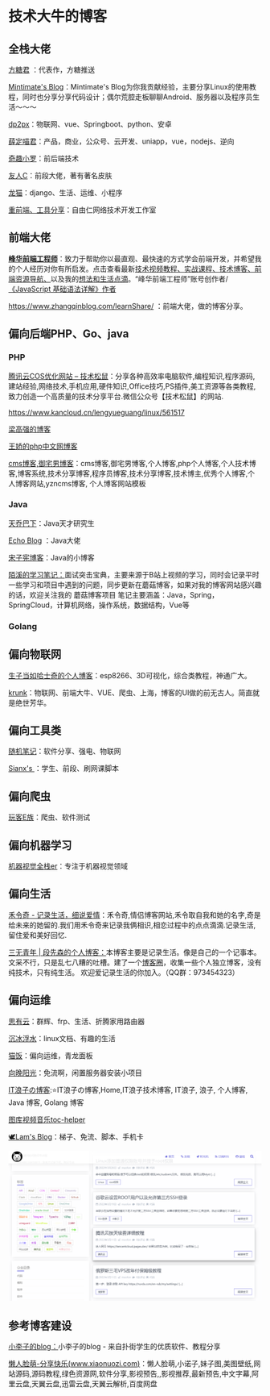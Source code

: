 # 技术大牛的博客

## 全栈大佬

[方糖君](http://ftqq.com/)  ：代表作，方糖推送

[Mintimate's Blog](https://mintimate.cn/)：Mintimate's Blog为你我贡献经验，主要分享Linux的使用教程，同时也分享分享代码设计；偶尔荒腔走板聊聊Android、服务器以及程序员生活～～～

[dp2px](https://dp2px.com/)：物联网、vue、Springboot、python、安卓

[薛定喵君](https://www.ihewro.com/)：产品，商业，公众号、云开发、uniapp，vue，nodejs、逆向

[奇趣小罗](https://paul.ren/)：前后端技术

[友人C](https://www.ihewro.com/)：前段大佬，著有著名皮肤

[龙猫](https://totoro.site/)：django、生活、运维、小程序

[重前端、工具分享](https://www.cxyax.com/)：自由仁网络技术开发工作室

## 前端大佬

[**峰华前端工程师**](https://zxuqian.cn/)：致力于帮助你以最直观、最快速的方式学会前端开发，并希望我的个人经历对你有所启发。点击查看最新[技术视频教程、](https://zxuqian.cn/videos)[实战课程、](https://zxuqian.cn/course/react-chat-ui)[技术博客、](https://zxuqian.cn/#homepage_blogs)[前端资源导航、](https://zxuqian.cn/resources)以及我的[想法和生活点滴](https://zxuqian.cn/lifestyle)。“峰华前端工程师”账号创作者/[《JavaScript 基础语法详解》作者](https://zxuqian.cn/books/javascript-syntax-guide)





https://www.zhangqinblog.com/learnShare/  ：前端大佬，做的博客分享。

## 偏向后端PHP、Go、java



### PHP

[腾讯云COS优化网站 – 技术松鼠](https://www.jishusongshu.com/)：分享各种高效率电脑软件,编程知识,程序源码,建站经验,网络技术,手机应用,硬件知识,Office技巧,PS插件,美工资源等各类教程,致力创造一个高质量的技术分享平台.微信公众号【技术松鼠】的网站.

https://www.kancloud.cn/lengyueguang/linux/561517

[梁高强的博客](https://blog.lgqhealer.cn/)

[王娇的php中文网博客](https://www.php.cn/blog/wangjiao.html)

[cms博客,御宅男博客](https://blog.yzncms.com/)：cms博客,御宅男博客,个人博客,php个人博客,个人技术博客,博客系统,技术分享博客,程序员博客,技术分享博客,技术博主,优秀个人博客,个人博客网站,yzncms博客, 个人博客网站模板

### Java

[天乔巴下](https://tqbx.gitee.io/javablog/#/)：Java天才研究生

[Echo Blog](https://houbb.github.io/)  ：Java大佬

[宋子宪博客](https://songzixian.com/)：Java的小博客

[陌溪的学习笔记：](http://note.moguit.cn/#/README?id=java)面试突击宝典，主要来源于B站上视频的学习，同时会记录平时一些学习和项目中遇到的问题，同步更新在蘑菇博客，如果对我的博客网站感兴趣的话，欢迎关注我的 蘑菇博客项目 笔记主要涵盖：Java，Spring，SpringCloud，计算机网络，操作系统，数据结构，Vue等 

### Golang

## 偏向物联网

[生子当如哈士奇的个人博客](https://www.scaugreen.cn/posts/44755/)：esp8266、3D可视化，综合类教程，神通广大。

[krunk](https://krunk.cn/)：物联网、前端大牛、VUE、爬虫、上海，博客的UI做的前无古人。简直就是绝世芳华。

## 偏向工具类

[随机笔记](http://blog.520.fi/category/software)：软件分享、强电、物联网

[Sianx's ](https://www.sianx.com/page/2/#content-inner)：学生、前段、刷网课脚本

## 偏向爬虫

[玩客E族](https://www.playezu.com/)：爬虫、软件测试

## 偏向机器学习

[机器视觉全栈er](http://www.cvtutorials.com/#/)：专注于机器视觉领域

## 偏向生活

[禾令奇 - 记录生活，细说爱情](https://www.helingqi.com/)：禾令奇,情侣博客网站,禾令取自我和她的名字,奇是给未来的她留的.我们用禾令奇来记录我俩相识,相恋过程中的点点滴滴.记录生活,留住爱和美好回忆.

[三无青年 | 段先森的个人博客：](https://www.duanxiansen.com/)本博客主要是记录生活。像是自己的一个记事本。文采不行，只是乱七八糟的吐槽。建了一个[博客圈](https://bokequan.net/)，收集一些个人独立博客，没有纯技术，只有纯生活。
欢迎爱记录生活的你加入。（QQ群：973454323）

## 偏向运维

[思有云](https://www.ioiox.com/)：群辉、frp、生活、折腾家用路由器

[沉冰浮水](https://www.wdssmq.com/)：linux文档、有趣的生活

[猫饭](https://maofun.com/)：偏向运维，青龙面板

[向晚阳光](https://www.timelate.com/)：免流啊，闲置服务器安装小项目

[IT浪子の博客](https://www.itlangzi.com/):⭐IT浪子の博客,Home,IT浪子技术博客, IT浪子, 浪子, 个人博客, Java 博客, Golang 博客

[图库](https://www.itlangzi.com/gallery.html)[视频](https://www.itlangzi.com/s/video.html)[音乐](https://www.itlangzi.com/s/music.html)[toc-helper](https://www.itlangzi.com/s/tochelper.html)

[🕊️Lam's Blog](https://www.imlam.com/)：梯子、免流、脚本、手机卡



![猫饭](blogs.assets/image-20220506115203412.png)

## 参考博客建设

[小李子的blog：](https://www.lbyxlz.com/)小李子的blog - 来自扑街学生的优质软件、教程分享

[懒人脸萌-分享快乐(www.xiaonuozi.com)](https://www.xiaonuozi.com/)：懒人脸萌,小诺子,妹子图,美图壁纸,网站源码,源码教程,绿色资源网,软件分享,影视预告,,影视推荐,最新预告,中文字幕,阿里云盘,天翼云盘,迅雷云盘,天翼云解析,百度网盘

